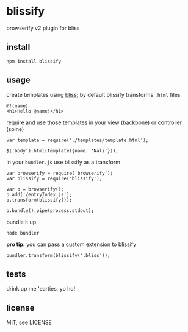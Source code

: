 blissify
========

browserify v2 plugin for bliss


## install

```
npm install blissify
```


## usage

create templates using [bliss](https://github.com/cstivers78/bliss/wiki); by default blissify transforms `.html` files

```
@!(name)
<h1>Hello @name!</h1>
```

require and use those templates in your view (backbone) or controller (spine)

```
var template = require('./templates/template.html');

$('body').html(template({name: 'Nali'}));
```

in your `bundler.js` use blissify as a transform

```
var browserify = require('browserify');
var blissify = require('blissify');

var b = browserify();
b.add('/entryIndex.js');
b.transform(blissify());

b.bundle().pipe(process.stdout);
```

bundle it up

```
node bundler
```

**pro tip:** you can pass a custom extension to blissify

```
bundler.transform(blissify('.bliss'));
```


## tests

drink up me 'earties, yo ho!


## license

MIT, see LICENSE
